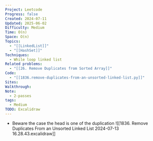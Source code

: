 ```yaml
---
Project: Leetcode
Progress: false
Created: 2024-07-11
Updated: 2025-06-02
Difficulty: Medium
Time: O(n)
Space: O(n)
Topics:
  - "[[LinkedList]]"
  - "[[HashSet]]"
Techniques:
  - While loop linked list
Related problems:
  - "[[26. Remove Duplicates from Sorted Array]]"
Code:
  - "[[1836.remove-duplicates-from-an-unsorted-linked-list.py]]"
Sites: 
Walkthrough: 
Note:
  - 2-passes
tags:
  - Medium
TODO: Excalidraw
---
```

- Beware the case the head is one of the duplication
![[1836. Remove Duplicates From an Unsorted Linked List 2024-07-13 16.28.43.excalidraw]]
